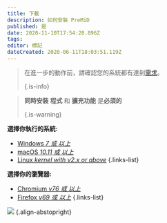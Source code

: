 ```yaml
---
title: 下載
description: 如何安裝 PreMiD
published: 是
date: 2020-11-10T17:54:28.896Z
tags:
editor: 標記
dateCreated: 2020-06-11T18:03:51.119Z
---
```


> 在進一步的動作前，請確認您的系統都有達到[需求](/install/requirements)。 
> 
> {.is-info}

> **同時安裝** **程式** 和 **擴充功能** 是**必須的** 
> 
> {.is-warning}

**選擇你執行的系統:**
- [Windows *7 或 以上*](/install/windows)
- [macOS *10.11 或 以上*](/install/macos)
- [Linux *kernel with v2.x or above*](/install/linux)
{.links-list}

**選擇你的瀏覽器:**
- [Chromium *v76 或 以上*](/install/chromium)
- [Firefox *v69 或 以上*](/install/firefox)
{.links-list}

![](https://a.icons8.com/ajlQdsfa/FZhYWV/svg.svg) {.align-abstopright}